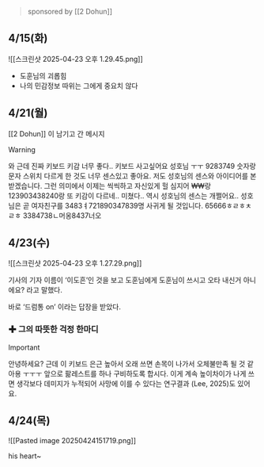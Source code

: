 > sponsored by [[2 Dohun]]

## 4/15(화)
![[스크린샷 2025-04-23 오후 1.29.45.png]]
- 도훈님의 괴롭힘
- 나의 민감정보 따위는 그에게 중요치 않다

## 4/21(월)
[[2 Dohun]] 이 남기고 간 메시지 
> [!warning] 
> 와 근데 진짜 키보드 키감 너무 좋다.. 키보드 사고싶어요 성호님 ㅜㅜ 9283749 숫자랑 문자 스위치 다르게 한 것도 너무 센스있고 좋아요. 저도 성호님의 센스와 아이디어를 본받겠습니다. 그런 의미에서 이제는 씩씩하고 자신있게 헐 심지어 ₩₩랑 123903438240랑 또 키감이 다르네.. 미쳤다.. 역시 성호님의 센스는 개쩔어요.. 성호님은 곧 여자친구를 3483ㅕ721890347839명 사귀게 될 것입니다. 65666ㅎㄹㅎㅊㄹㅎ  3384738ㄴ머옹8437너오

## 4/23(수)
![[스크린샷 2025-04-23 오후 1.27.29.png]]

기사의 기자 이름이 ‘이도흔’인 것을 보고 
도훈님에게 도훈님이 쓰시고 오타 내신거 아니에요? 라고 말했다. 

바로 ‘드럼통 on’ 이라는 답장을 받았다. 

### ✚ 그의 따뜻한 걱정 한마디
> [!important]
> 안녕하세요? 근데 이 키보드 은근 높아서 오래 쓰면 손목이 나가서 오체불만족 될 것 같아용 ㅜㅜㅜ 앞으로 팖레스트를 하나 구비하도록 합시다. 이게 계속 높이차이가 나게 쓰면 생각보다 데미지가 누적되어 사망에 이를 수 있다는 연구결과 (Lee, 2025)도 있어요.

## 4/24(목)
![[Pasted image 20250424151719.png]]

his heart~

